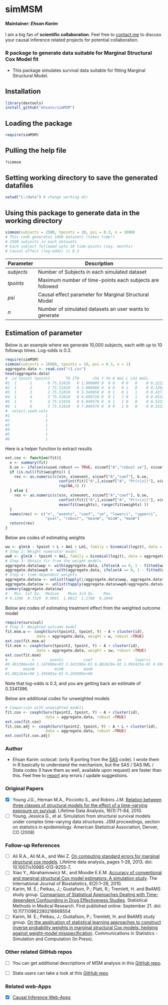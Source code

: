 # simMSM
#### Maintainer: *Ehsan Karim* 
I am a big fan of **scientific collaboration**. Feel free to [contact me](http://www.ehsankarim.com) to discuss your causal inference related projects for potential collaboration.
### R package to generate data suitable for Marginal Structural Cox Model fit
* This package simulates survival data suitable for fitting Marginal Structural Model.

## Installation
```R
library(devtools)
install_github("ehsanx/simMSM")
```

## Loading the package
```R
require(simMSM)
```

## Pulling the help file
```R
?simmsm
```

## Setting working directory to save the generated datafiles
```R
setwd("C:/data") # change working dir
```

## Using this package to generate data in the working directory
```R
simmsm(subjects = 2500, tpoints = 10, psi = 0.3, n = 1000)
# This code generates 1000 datasets (takes time!)
# 2500 subjects in each datasets
# Each subject followed upto 10 time-points (say, months)
# Causal effect (log-odds) is 0.3
```
|    **Parameter**    | **Description** |
|----------------|------------|
| *subjects*  | Number of Subjects in each simulated dataset |
| *tpoints*      | Maximum number of time-points each subjects are followed   |
| *psi* | Causal effect parameter for Marginal Structural Model  |
| *n* | Number of simulated datasets an user wants to generate  |

## Estimation of parameter

Below is an example where we generate 10,000 subjects, each with up to 10 followup times. Log-odds is 0.3.

```R
require(simMSM)
simmsm(subjects = 10000, tpoints = 10, psi = 0.3, n = 1)
aggregate.data <- read.csv("r1.csv")
head(aggregate.data)
#  id tpoint tpoint2       T0 IT0      chk Y Ym A Am1 L Lm1 Am1L       pAt  T maxT        pL psi
#1  1      1       0 75.51818   0 1.000000 0  0 0   0 0   0    0 0.2222222 NA   10 0.3000000 0.3
#2  1      2       1 75.51818   0 2.000000 0  0 0   0 1   0    0 0.3202196 NA   10 0.3000000 0.3
#3  1      3       2 75.51818   0 3.349859 0  0 1   0 1   1    0 0.4371436 NA   10 0.3913043 0.3
#4  1      4       3 75.51818   0 4.699718 0  0 1   1 0   1    0 0.6532898 NA   10 0.2432432 0.3
#5  1      5       4 75.51818   0 6.049576 0  0 1   1 0   0    0 0.5333333 NA   10 0.1764706 0.3
#6  1      6       5 75.51818   0 7.049576 0  0 0   1 0   0    0 0.5333333 NA   10 0.1764706 0.3
#  select.seed.valx
#1                1
#2                1
#3                1
#4                1
#5                1
#6                1
```

Here is a helper function to extract results
```R
ext.cox <- function(fit){
  x <- summary(fit)
  b.se <- ifelse(x$used.robust == TRUE, x$coef["A","robust se"], x$coef["A","se(coef)"])
  if (is.null(fit$weights)) {
    res <- as.numeric(c(x$n, x$nevent, x$coef["A","coef"], b.se, 
                        confint(fit)["A",],x$coef["A", "Pr(>|z|)"], x$used.robust,
                        rep(NA,3) ))
  } else {
    res <- as.numeric(c(x$n, x$nevent, x$coef["A","coef"], b.se, 
                        confint(fit)["A",],x$coef["A", "Pr(>|z|)"], x$used.robust,
                        mean(fit$weights), range(fit$weights) ))
  }
  names(res) <- c("n", "events", "coef", "se", "lowerci", "upperci", 
                  "pval", "robust", "meanW", "minW", "maxW")
  return(res)
}
```

Below are codes of estimating weights

```R
ww <- glm(A ~ tpoint + L + Am1 + Lm1, family = binomial(logit), data = aggregate.data)
# Step 2: Weight numerator model
ww0 <- glm(A ~ tpoint + Am1, family = binomial(logit), data = aggregate.data)
# Step 3: Obtain fir from the weight models
aggregate.data$wwp <- with(aggregate.data, ifelse(A == 0, 1 - fitted(ww), fitted(ww)))
aggregate.data$wwp0 <- with(aggregate.data, ifelse(A == 0, 1 - fitted(ww0),fitted(ww0)))
# Step 4: time-dependent weights
aggregate.data$w <- unlist(tapply(1/aggregate.data$wwp, aggregate.data$id, cumprod))
aggregate.data$sw <- unlist(tapply(aggregate.data$wwp0/aggregate.data$wwp, aggregate.data$id, cumprod))
summary(aggregate.data$sw)
#   Min. 1st Qu.  Median    Mean 3rd Qu.    Max. 
# 0.1396  0.7329  0.9091  1.0013  1.1788  6.2040 
```

Below are codes of estimating treatment effect from the weighted outcome model

```R
require(survival)
# Step 5: Weighted outcome model
fit.msm.w <- coxph(Surv(tpoint2, tpoint, Y) ~ A + cluster(id), 
              data = aggregate.data, weight = w, robust =TRUE)
ext.cox(fit.msm.w)
fit.msm <- coxph(Surv(tpoint2, tpoint, Y) ~ A + cluster(id), 
              data = aggregate.data, weight = sw, robust =TRUE)
ext.cox(fit.msm)
#           n       events         coef           se      lowerci      upperci         pval       robust 
#9.481300e+04 1.147000e+03 3.341396e-01 6.882629e-02 1.992425e-01 4.690367e-01 1.204931e-06 1.000000e+00 
#       meanW         minW         maxW 
#1.001264e+00 1.395881e-01 6.203989e+00 
```
Note that log-odds is 0.3, and you are getting back an estimate of 0.3341396.

Below are additional codes for unweighted models

```R
# Comparison with unweighted models
fit.cox <- coxph(Surv(tpoint2, tpoint, Y) ~ A + cluster(id), 
                  data = aggregate.data, robust =TRUE)
ext.cox(fit.cox)
fit.cox.adj <- coxph(Surv(tpoint2, tpoint, Y) ~ A + L + cluster(id), 
                  data = aggregate.data, robust =TRUE)
ext.cox(fit.cox.adj)
```
### Author 
* Ehsan Karim :octocat: (only R porting from the [SAS](https://cdn1.sph.harvard.edu/wp-content/uploads/sites/148/2012/10/simulate_snaftm.txt) code). I wrote them in R basically to understand the mechanism, but the SAS / SAS IML / Stata codes (I have them as well, available upon request) are faster than this. Feel free to [report](http://www.ehsankarim.com/) any errors / update suggestions. 

### Original Papers
- [x] Young J.G., Hernan M.A., Picciotto S., and Robins J.M. [Relation between three classes of structural models for the effect of a time-varying exposure on survival](http://link.springer.com/article/10.1007/s10985-009-9135-3). Lifetime Data Analysis, 16(1):71-84, 2010. 
- [ ] Young, Jessica G., et al. Simulation from structural survival models under complex time-varying data structures. JSM proceedings, section on statistics in epidemiology. American Statistical Association, Denver, CO (2008)

### Follow-up References
- [ ] Ali R.A., Ali M.A., and Wei Z. [On computing standard errors for marginal structural cox models](http://link.springer.com/article/10.1007%2Fs10985-013-9255-7). Lifetime data analysis, pages 1–26, 2013. doi: 10.1007/s10985-013-9255-7.
- [ ] Xiao Y., Abrahamowicz M., and Moodie E.E.M. [Accuracy of conventional and marginal structural Cox model estimators: A simulation study](http://www.degruyter.com/view/j/ijb.2010.6.2/ijb.2010.6.2.1208/ijb.2010.6.2.1208.xml?format=INT). The International Journal of Biostatistics, 6(2):1–28, 2010. 
- [ ] Karim, M. E.; Petkau, J.; Gustafson, P.; Platt, R.; Tremlett, H. and BeAMS study group. [Comparison of Statistical Approaches Dealing with Time-dependent Confounding in Drug Eﬀectiveness Studies](http://smm.sagepub.com/content/early/2016/09/21/0962280216668554.abstract). Statistical Methods in Medical Research. First published online: September 21. doi: 10.1177/0962280216668554
- [ ] Karim, M. E.; Petkau, J.; Gustafson, P.; Tremlett, H. and BeAMS study group. [On the application of statistical learning approaches to construct inverse probability weights in marginal structural Cox models: hedging against weight-model misspeciﬁcation](http://www.tandfonline.com/toc/lssp20/current). Communications in Statistics - Simulation and Computation (In Press).

### Other related GitHub repos 

- [ ] You can get additional descriptions of MSM analysis in this [GitHub repo](https://ehsanx.github.io/MSMsim/).
- [ ] Stata users can take a look at this [GitHub repo](https://github.com/ehsanx/genMSM)


### Related web-Apps
- [x] [Causal Inference Web-Apps](http://www.ehsankarim.com/software/webapps)
